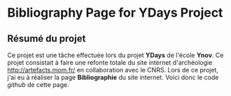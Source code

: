 # Bibliography Page for YDays Project

## Résumé du projet

Ce projet est une tâche effectuée lors du projet **YDays** de l'école **Ynov**. Ce projet consistait à faire une refonte totale du site internet d'archéologie http://artefacts.mom.fr/ en collaboration avec le CNRS. Lors de ce projet, j'ai eu à réaliser la page **Bibliographie** du site internet. Voici donc le code *github* de cette page.

